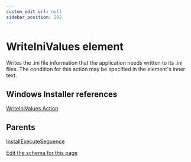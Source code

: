 ```yaml
---
custom_edit_url: null
sidebar_position: 292
---
```

# WriteIniValues element
Writes the .ini file information that the application needs written to its .ini files. The condition for this action may be specified in the element's inner text.

## Windows Installer references
[WriteIniValues Action](https://docs.microsoft.com/en-us/windows/win32/msi/writeinivalues-action)

## Parents
[InstallExecuteSequence](installexecutesequence.md)

[Edit the schema for this page](https://github.com/wixtoolset/web/blob/master/src/xsd4/wix.xsd)